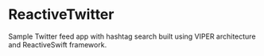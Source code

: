 # ReactiveTwitter
Sample Twitter feed app with hashtag search built using VIPER architecture and ReactiveSwift framework.
